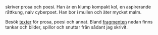 <script>
  import TitleText from "$lib/components/text/TitleText.svelte";
  import Featured from "$lib/components/work/Featured.svelte";
  import SprawlHeader from "$lib/components/sprawl/Header.svelte";
</script>

<TitleText>
  skriver prosa och poesi. Han är en klump kompakt kol, en aspirerande råttkung, naiv cyberpoet.
  Han bor i mullen och äter mycket malm.
</TitleText>

Besök [texter](/work) för prosa, poesi och annat. Bland [fragmenten](#sprawl) nedan finns tankar och bilder, spillor och snuttar från sådant jag skrivit.

<br>

<Featured />

<br>

<span id="sprawl">

<SprawlHeader />

